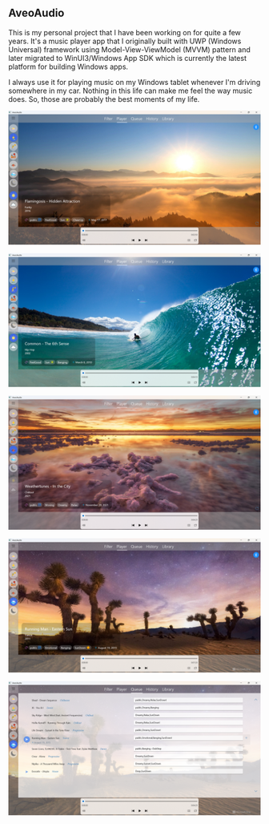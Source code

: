 ## AveoAudio

This is my personal project that I have been working on for quite a few years. It's a music player app that I originally built with UWP (Windows Universal) framework using Model-View-ViewModel (MVVM) pattern and later migrated to WinUI3/Windows App SDK which is currently the latest platform for building Windows apps.

I always use it for playing music on my Windows tablet whenever I'm driving somewhere in my car. Nothing in this life can make me feel the way music does. So, those are probably the best moments of my life.

![Morning](Images/Morning.png)

![Morning](Images/Afternoon.png)

![Morning](Images/Sunset.png)

![Morning](Images/SunDown.png)

![Morning](Images/Queue.png)